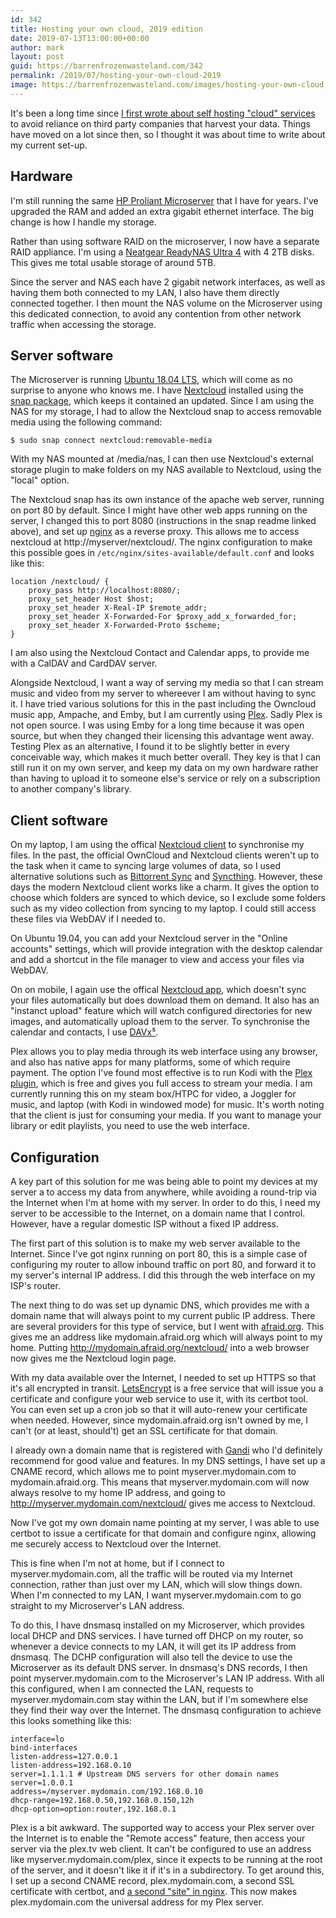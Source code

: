 ```yaml
---
id: 342
title: Hosting your own cloud, 2019 edition
date: 2019-07-13T13:00:00+00:00
author: mark
layout: post
guid: https://barrenfrozenwasteland.com/342
permalink: /2019/07/hosting-your-own-cloud-2019
image: https://barrenfrozenwasteland.com/images/hosting-your-own-cloud.png
---
```

It's been a long time since [I first wrote about self hosting "cloud" services](/2011/07/self-hosted-cloud/) to avoid reliance on third party companies that harvest your data. Things have moved on a lot since then, so I thought it was about time to write about my current set-up.

## Hardware
I'm still running the same [HP Proliant Microserver](https://barrenfrozenwasteland.com/2011/07/hp-proliant-microserver-review/) that I have for years. I've upgraded the RAM and added an extra gigabit ethernet interface.  The big change is how I handle my storage.

Rather than using software RAID on the microserver, I now have a separate RAID appliance. I'm using a [Neatgear ReadyNAS Ultra 4](https://www.netgear.com/support/product/RNDU4000%20(ReadyNAS%20Ultra%204).aspx) with 4 2TB disks. This gives me total usable storage of around 5TB.

Since the server and NAS each have 2 gigabit network interfaces, as well as having them both connected to my LAN, I also have them directly connected together. I then mount the NAS volume on the Microserver using this dedicated connection, to avoid any contention from other network traffic when accessing the storage.

## Server software
The Microserver is running [Ubuntu 18.04 LTS](https://ubuntu.com), which will come as no surprise to anyone who knows me. I have [Nextcloud](https://nextcloud.org/) installed using the [snap package](https://github.com/nextcloud/nextcloud-snap), which keeps it contained an updated. Since I am using the NAS for my storage, I had to allow the Nextcloud snap to access removable media using the following command:

`$ sudo snap connect nextcloud:removable-media`

With my NAS mounted at /media/nas, I can then use Nextcloud's external storage plugin to make folders on my NAS available to Nextcloud, using the "local" option.

The Nextcloud snap has its own instance of the apache web server, running on port 80 by default. Since I might have other web apps running on the server, I changed this to port 8080 (instructions in the snap readme linked above), and set up [nginx](http://nginx.org/) as a reverse proxy. This allows me to access nextcloud at http://myserver/nextcloud/.  The nginx configuration to make this possible goes in `/etc/nginx/sites-available/default.conf` and looks like this:

```
location /nextcloud/ {
    proxy_pass http://localhost:8080/;
    proxy_set_header Host $host;
    proxy_set_header X-Real-IP $remote_addr;
    proxy_set_header X-Forwarded-For $proxy_add_x_forwarded_for;
    proxy_set_header X-Forwarded-Proto $scheme;
}
```
I am also using the Nextcloud Contact and Calendar apps, to provide me with a CalDAV and CardDAV server.

Alongside Nextcloud, I want a way of serving my media so that I can stream music and video from my server to whereever I am without having to sync it. I have tried various solutions for this in the past including the Owncloud music app, Ampache, and Emby, but I am currently using [Plex](https://www.plex.tv/). Sadly Plex is not open source. I was using Emby for a long time because it was open source, but when they changed their licensing this advantage went away. Testing Plex as an alternative, I found it to be slightly better in every conceivable way, which makes it much better overall. They key is that I can still run it on my own server, and keep my data on my own hardware rather than having to upload it to someone else's service or rely on a subscription to another company's library.

## Client software
On my laptop, I am using the offical [Nextcloud client](https://nextcloud.com/install/#install-clients) to synchronise my files. In the past, the official OwnCloud and Nextcloud clients weren't up to the task when it came to syncing large volumes of data, so I used alternative solutions such as [Bittorrent Sync](https://www.resilio.com/) and [Syncthing](https://syncthing.net/). However, these days the modern Nextcloud client works like a charm.  It gives the option to choose which folders are synced to which device, so I exclude some folders such as my video collection from syncing to my laptop.  I could still access these files via WebDAV if I needed to.

On Ubuntu 19.04, you can add your Nextcloud server in the "Online accounts" settings, which will provide integration with the desktop calendar and add a shortcut in the file manager to view and access your files via WebDAV.

On on mobile, I again use the offical [Nextcloud app](https://f-droid.org/en/packages/com.nextcloud.client/), which doesn't sync your files automatically but does download them on demand. It also has an "instanct upload" feature which will watch configured directories for new images, and automatically upload them to the server. To synchronise the calendar and contacts, I use [DAVx⁵](https://f-droid.org/en/packages/at.bitfire.davdroid/).

Plex allows you to play media through its web interface using any browser, and also has native apps for many platforms, some of which require payment. The option I've found most effective is to run Kodi with the [Plex plugin](https://kodi.tv/plex-add-on-for-kodi), which is free and gives you full access to stream your media. I am currently running this on my steam box/HTPC for video, a Joggler for music, and laptop (with Kodi in windowed mode) for music. It's worth noting that the client is just for consuming your media. If you want to manage your library or edit playlists, you need to use the web interface.

## Configuration
A key part of this solution for me was being able to point my devices at my server a to access my data from anywhere, while avoiding a round-trip via the Internet when I'm at home with my server.
In order to do this, I need my server to be accessible to the Internet, on a domain name that I control. However, have a regular domestic ISP without a fixed IP address.

The first part of this solution is to make my web server available to the Internet. Since I've got nginx running on port 80, this is a simple case of configuring my router to allow inbound traffic on port 80, and forward it to my server's internal IP address. I did this through the web interface on my ISP's router.

The next thing to do was set up dynamic DNS, which provides me with a domain name that will always point to my current public IP address. There are several providers for this type of service, but I went with [afraid.org](http://freedns.afraid.org/).  This gives me an address like mydomain.afraid.org which will always point to my home. Putting http://mydomain.afraid.org/nextcloud/ into a web browser now gives me the Nextcloud login page.

With my data available over the Internet, I needed to set up HTTPS so that it's all encrypted in transit. [LetsEncrypt](https://letsencrypt.org/) is a free service that will issue you a certificate and configure your web service to use it, with its certbot tool. You can even set up a cron job so that it will auto-renew your certificate when needed. However, since mydomain.afraid.org isn't owned by me, I can't (or at least, should't) get an SSL certificate for that domain.

I already own a domain name that is registered with [Gandi](https://gandi.net) who I'd definitely recommend for good value and features. In my DNS settings, I have set up a CNAME record, which allows me to point myserver.mydomain.com to mydomain.afraid.org. This means that myserver.mydomain.com will now always resolve to my home IP address, and going to http://myserver.mydomain.com/nextcloud/ gives me access to Nextcloud.

Now I've got my own domain name pointing at my server, I was able to use certbot to issue a certificate for that domain and configure nginx, allowing me securely access to Nextcloud over the Internet.

This is fine when I'm not at home, but if I connect to myserver.mydomain.com, all the traffic will be routed via my Internet connection, rather than just over my LAN, which will slow things down.  When I'm connected to my LAN, I want myserver.mydomain.com to go straight to my Microserver's LAN address.

To do this, I have dnsmasq installed on my Microserver, which provides local DHCP and DNS services. I have turned off DHCP on my router, so whenever a device connects to my LAN, it will get its IP address from dnsmasq. The DCHP configuration will also tell the device to use the Microserver as its default DNS server. In dnsmasq's DNS records, I then point myserver.mydomain.com to the Microserver's LAN IP address. With all this configured, when I am connected the LAN, requests to myserver.mydomain.com stay within the LAN, but if I'm somewhere else they find their way over the Internet. The dnsmasq configuration to achieve this looks something like this:

```
interface=lo
bind-interfaces
listen-address=127.0.0.1
listen-address=192.168.0.10
server=1.1.1.1 # Upstream DNS servers for other domain names
server=1.0.0.1
address=/myserver.mydomain.com/192.168.0.10
dhcp-range=192.168.0.50,192.168.0.150,12h
dhcp-option=option:router,192.168.0.1
```
Plex is a bit awkward. The supported way to access your Plex server over the Internet is to enable the "Remote access" feature, then access your server via the plex.tv web client. It can't be configured to use an address like myserver.mydomain.com/plex, since it expects to be running at the root of the server, and it doesn't like it if it's in a subdirectory. To get around this, I set up a second CNAME record, plex.mydomain.com, a second SSL certificate with certbot, and [a second "site" in nginx](https://github.com/toomuchio/plex-nginx-reverseproxy/blob/master/nginx.conf). This now makes plex.mydomain.com the universal address for my Plex server.

